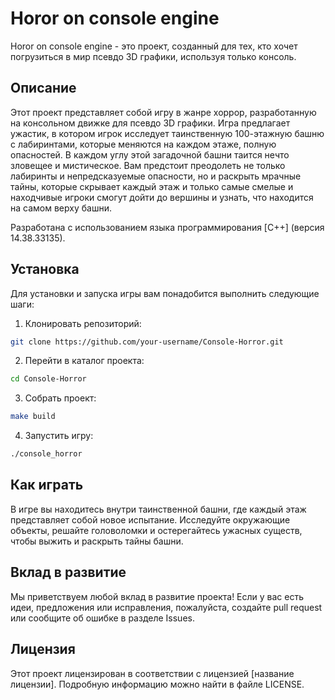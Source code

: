 # Horor on console engine

Horor on console engine - это проект, созданный для тех, кто хочет погрузиться в мир псевдо 3D графики, используя только консоль.

## Описание

Этот проект представляет собой игру в жанре хоррор, разработанную на консольном движке для псевдо 3D графики. Игра предлагает ужастик, в котором игрок исследует таинственную 100-этажную башню с лабиринтами, которые меняются на каждом этаже, полную опасностей. В каждом углу этой загадочной башни таится нечто зловещее и мистическое. Вам предстоит преодолеть не только лабиринты и непредсказуемые опасности, но и раскрыть мрачные тайны, которые скрывает каждый этаж и только самые смелые и находчивые игроки смогут дойти до вершины и узнать, что находится на самом верху башни.

Разработана с использованием языка программирования [C++] (версия 14.38.33135).

## Установка

Для установки и запуска игры вам понадобится выполнить следующие шаги:

1. Клонировать репозиторий:

```bash
git clone https://github.com/your-username/Console-Horror.git
```

2. Перейти в каталог проекта:

```bash
cd Console-Horror
```

3. Собрать проект:

```bash
make build
```

4. Запустить игру:

```bash
./console_horror
```

## Как играть

В игре вы находитесь внутри таинственной башни, где каждый этаж представляет собой новое испытание. Исследуйте окружающие объекты, решайте головоломки и остерегайтесь ужасных существ, чтобы выжить и раскрыть тайны башни.

## Вклад в развитие

Мы приветствуем любой вклад в развитие проекта! Если у вас есть идеи, предложения или исправления, пожалуйста, создайте pull request или сообщите об ошибке в разделе Issues.

## Лицензия

Этот проект лицензирован в соответствии с лицензией [название лицензии]. Подробную информацию можно найти в файле LICENSE.
